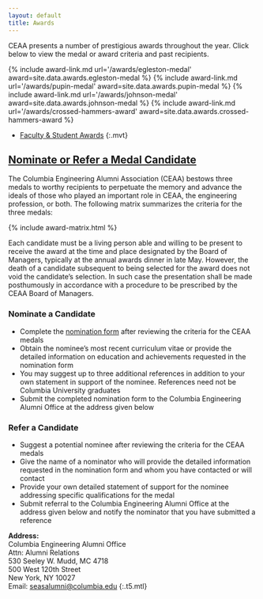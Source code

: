 ```yaml
---
layout: default
title: Awards
---
```


CEAA presents a number of prestigious awards throughout the year. Click below to view the medal or award criteria and
past recipients.

{% include award-link.md url='/awards/egleston-medal' award=site.data.awards.egleston-medal %}
{% include award-link.md url='/awards/pupin-medal' award=site.data.awards.pupin-medal %}
{% include award-link.md url='/awards/johnson-medal' award=site.data.awards.johnson-medal %}
{% include award-link.md url='/awards/crossed-hammers-award' award=site.data.awards.crossed-hammers-award %}  
* [Faculty & Student Awards](/awards/faculty-student-awards)
{:.mvt}

## [Nominate or Refer a Medal Candidate](#nominate)

The Columbia Engineering Alumni Association (CEAA) bestows three medals to worthy recipients to perpetuate the memory
and advance the ideals of those who played an important role in CEAA, the engineering profession, or both. The
following matrix summarizes the criteria for the three medals:

{% include award-matrix.html %}

Each candidate must be a living person able and willing to be present to receive the award at the time and place
designated by the Board of Managers, typically at the annual awards dinner in late May. However, the death of a
candidate subsequent to being selected for the award does not void the candidate’s selection. In such case the
presentation shall be made posthumously in accordance with a procedure to be prescribed by the CEAA Board of Managers.

### Nominate a Candidate

* Complete the [nomination form](https://goo.gl/forms/HIFVnkGsnt2gCjoG2) after reviewing the criteria for the CEAA 
medals  
* Obtain the nominee’s most recent curriculum vitae or provide the detailed information on education and achievements
requested in the nomination form  
* You may suggest up to three additional references in addition to your own statement in support of the nominee.
References need not be Columbia University graduates  
* Submit the completed nomination form to the Columbia Engineering Alumni Office at the address given below

### Refer a Candidate

* Suggest a potential nominee after reviewing the criteria for the CEAA medals  
* Give the name of a nominator who will provide the detailed information requested in the nomination form and whom you
have contacted or will contact  
* Provide your own detailed statement of support for the nominee addressing specific qualifications for the medal  
* Submit referral to the Columbia Engineering Alumni Office at the address given below and notify the nominator that
you have submitted a reference

**Address:**  
Columbia Engineering Alumni Office  
Attn: Alumni Relations  
530 Seeley W. Mudd, MC 4718  
500 West 120th Street  
New York, NY 10027  
Email: [seasalumni@columbia.edu](mailto:seasalumni@columbia.edu)
{:.t5.mtl}
